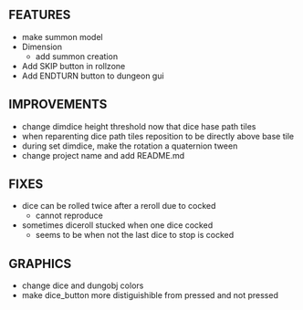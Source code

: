 ## FEATURES
- make summon model
- Dimension
    - add summon creation
- Add SKIP button in rollzone
- Add ENDTURN button to dungeon gui

## IMPROVEMENTS
- change dimdice height threshold now that dice hase path tiles
- when reparenting dice path tiles reposition to be directly above base tile
- during set dimdice, make the rotation a quaternion tween
- change project name and add README.md

## FIXES
- dice can be rolled twice after a reroll due to cocked
    - cannot reproduce
- sometimes diceroll stucked when one dice cocked
    - seems to be when not the last dice to stop is cocked

## GRAPHICS
- change dice and dungobj colors
- make dice_button more distiguishible from pressed and not pressed
